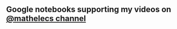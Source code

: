 ## Google notebooks supporting my videos on [@mathelecs channel](https://www.youtube.com/channel/UC5ZK0iyo5U5-lCbVb6U9SVA/videos)
